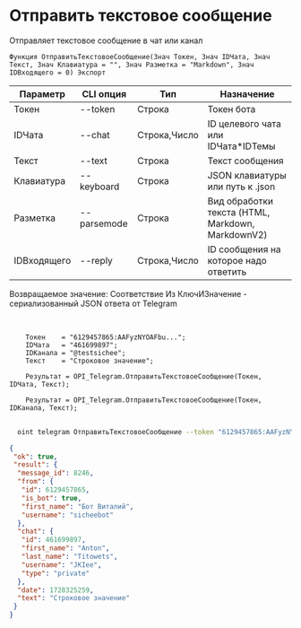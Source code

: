 ﻿---
sidebar_position: 1
---

# Отправить текстовое сообщение
 Отправляет текстовое сообщение в чат или канал



`Функция ОтправитьТекстовоеСообщение(Знач Токен, Знач IDЧата, Знач Текст, Знач Клавиатура = "", Знач Разметка = "Markdown", Знач IDВходящего = 0) Экспорт`

  | Параметр | CLI опция | Тип | Назначение |
  |-|-|-|-|
  | Токен | --token | Строка | Токен бота |
  | IDЧата | --chat | Строка,Число | ID целевого чата или IDЧата*IDТемы |
  | Текст | --text | Строка | Текст сообщения |
  | Клавиатура | --keyboard | Строка | JSON клавиатуры или путь к .json |
  | Разметка | --parsemode | Строка | Вид обработки текста (HTML, Markdown, MarkdownV2) |
  | IDВходящего | --reply | Строка,Число | ID сообщения на которое надо ответить |

  
  Возвращаемое значение:   Соответствие Из КлючИЗначение - сериализованный JSON ответа от Telegram

<br/>




```bsl title="Пример кода"
    Токен    = "6129457865:AAFyzNYOAFbu...";
    IDЧата   = "461699897";
    IDКанала = "@testsichee";
    Текст    = "Строковое значение";

    Результат = OPI_Telegram.ОтправитьТекстовоеСообщение(Токен, IDЧата, Текст);

    Результат = OPI_Telegram.ОтправитьТекстовоеСообщение(Токен, IDКанала, Текст);
```



```sh title="Пример команды CLI"
    
  oint telegram ОтправитьТекстовоеСообщение --token "6129457865:AAFyzNYOAFbu..." --chat "461699897" --text "Строковое значение" --keyboard %keyboard% --parsemode %parsemode%

```

```json title="Результат"
{
 "ok": true,
 "result": {
  "message_id": 8246,
  "from": {
   "id": 6129457865,
   "is_bot": true,
   "first_name": "Бот Виталий",
   "username": "sicheebot"
  },
  "chat": {
   "id": 461699897,
   "first_name": "Anton",
   "last_name": "Titowets",
   "username": "JKIee",
   "type": "private"
  },
  "date": 1728325259,
  "text": "Строковое значение"
 }
}
```
